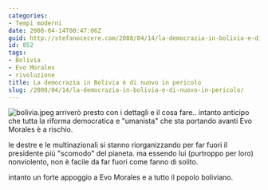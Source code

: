 ```yaml
---
categories:
- Tempi moderni
date: 2008-04-14T00:47:06Z
guid: http://stefanocecere.com/2008/04/14/la-democrazia-in-bolivia-e-di-nuovo-in-pericolo/
id: 852
tags:
- Bolivia
- Evo Morales
- rivoluzione
title: La democrazia in Bolivia è di nuovo in pericolo
slug: /2008/04/14/la-democrazia-in-bolivia-e-di-nuovo-in-pericolo/
---
```


<img src='http://stefanocecere.com/wp-content/uploads/sites/3/2008/04/bolivia.jpeg' alt='bolivia.jpeg' align="left" />arriverò presto con i dettagli e il cosa fare.. intanto anticipo che tutta la riforma democratica e "umanista" che sta portando avanti Evo Morales è a rischio.

le destre e le multinazionali si stanno riorganizzando per far fuori il presidente più "scomodo" del pianeta. ma essendo lui (purtroppo per loro) nonviolento, non è facile da far fuori come fanno di solito.

intanto un forte appoggio a Evo Morales e a tutto il popolo boliviano.